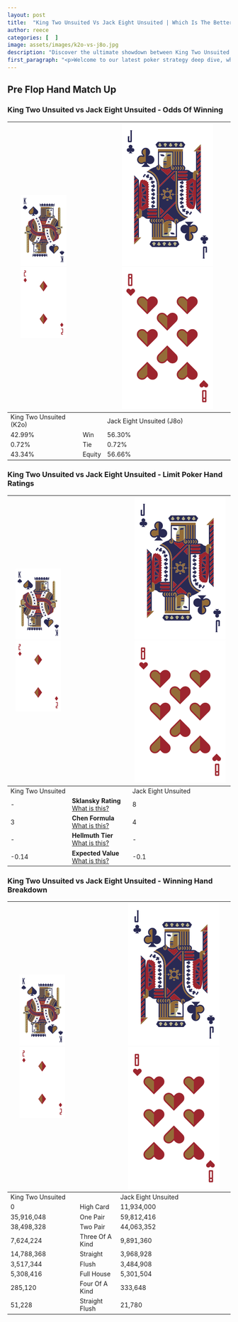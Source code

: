 ```yaml
---
layout: post
title:  "King Two Unsuited Vs Jack Eight Unsuited | Which Is The Better Hand In Poker? A Complete Guide"
author: reece
categories: [  ]
image: assets/images/k2o-vs-j8o.jpg
description: "Discover the ultimate showdown between King Two Unsuited and Jack Eight Unsuited in poker! Uncover the odds, strategies, and scenarios where one hand triumphs over the other. Get ready to up your poker game with this thrilling analysis."
first_paragraph: "<p>Welcome to our latest poker strategy deep dive, where we're pitting two distinct hands against each other in a high-stakes showdown: King Two Unsuited vs Jack Eight Unsuited.</p><p>In the dynamic world of poker, every decision counts, and knowing which hand holds the upper hand is key to your success at the table.</p><p>In this article, we'll dissect these two hands, explore the scenarios where one dominates the other, and equip you with the knowledge to make strategic choices that can tip the odds in your favor.</p><p>Get ready to unravel the intriguing dynamics of these poker hands and elevate your game to new heights.</p>"
---
```




[comment]: # (sp0)

## Pre Flop Hand Match Up

<div class="table hand-ratings" markdown="1"> 



### King Two Unsuited vs Jack Eight Unsuited - Odds Of Winning


    
| ![image info](assets/images/hand1/K.png) ![image info](assets/images/hand1/2o.png) |  | ![image info](assets/images/hand2/J.png) ![image info](assets/images/hand2/8o.png) |
| -------- | -------- | -------- |
| King Two Unsuited (K2o) |  | Jack Eight Unsuited (J8o) |
| 42.99% | Win | 56.30% |
| 0.72% | Tie | 0.72% |
| 43.34% | Equity | 56.66% |




[comment]: # (sp1)



### King Two Unsuited vs Jack Eight Unsuited - Limit Poker Hand Ratings


    
| ![image info](assets/images/hand1/K.png) ![image info](assets/images/hand1/2o.png) |  | ![image info](assets/images/hand2/J.png) ![image info](assets/images/hand2/8o.png) |
| -------- | -------- | -------- |
| King Two Unsuited |  | Jack Eight Unsuited |
| - | **Sklansky Rating** [What is this?](/sklansky-rating-explained) | 8 |
| 3 | **Chen Formula** [What is this?](/chen-formula-explained) | 4 |
| - | **Hellmuth Tier** [What is this?](/Hellmuth-tier-explained) | - |
| -0.14 | **Expected Value** [What is this?](/expected-value-explained) | -0.1 |




[comment]: # (sp2)



### King Two Unsuited vs Jack Eight Unsuited - Winning Hand Breakdown


    
| ![image info](assets/images/hand1/K.png) ![image info](assets/images/hand1/2o.png) |  | ![image info](assets/images/hand2/J.png) ![image info](assets/images/hand2/8o.png) |
| -------- | -------- | -------- |
| King Two Unsuited |  | Jack Eight Unsuited |
| 0 | High Card | 11,934,000 |
| 35,916,048 | One Pair | 59,812,416 |
| 38,498,328 | Two Pair | 44,063,352 |
| 7,624,224 | Three Of A Kind | 9,891,360 |
| 14,788,368 | Straight | 3,968,928 |
| 3,517,344 | Flush | 3,484,908 |
| 5,308,416 | Full House | 5,301,504 |
| 285,120 | Four Of A Kind | 333,648 |
| 51,228 | Straight Flush | 21,780 |




[comment]: # (sp3)



</div>

[comment]: # (sp4)



[comment]: # (sp5)

